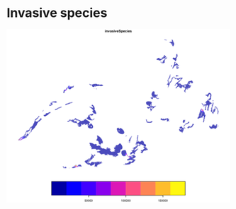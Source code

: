 # Invasive species


<img src="https://github.com/eDrivers/InvasiveSpecies/blob/master/Figures/InvasiveSpecies.png" alt="InvasiveSpecies" width="600"/>
